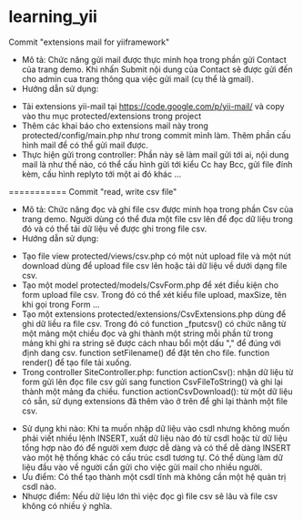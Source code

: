 learning_yii
============
Commit "extensions mail for yiiframework"

- Mô tả:
Chức năng gửi mail được thực minh họa trong phần gửi Contact của trang demo.
Khi nhấn Submit nội dung của Contact sẽ được gửi đến cho admin cua trang thông qua việc gửi mail (cụ thể là gmail).
- Hướng dẫn sử dụng:
+ Tải extensions yii-mail tại https://code.google.com/p/yii-mail/ và copy vào thu mục protected/extensions trong project
+ Thêm các khai báo cho extensions mail này trong protected/config/main.php như trong commit mình làm.
Thêm phần cấu hình mail để có thể gửi mail được.
+ Thực hiện gửi trong controller: Phần này sẽ làm mail gửi tới ai, nội dung mail là như thế nào, có thể cấu hình gửi tới kiểu Cc hay Bcc, gửi file đính kèm, cấu hình replyto tới một ai đó khác ...

===========
Commit "read, write csv file"

- Mô tả:
Chức năng đọc và ghi file csv được minh họa trong phần Csv của trang demo.
Người dùng có thể đưa một file csv lên để đọc dữ liệu trong đó và có thể tải dữ liệu về được ghi trong file csv.
- Hướng dẫn sử dụng:
+ Tạo file view protected/views/csv.php có một nút upload file và một nút download dùng để upload file csv lên hoặc tải dữ liệu về dưới dạng file csv.
+ Tạo một model protected/models/CsvForm.php để xét điều kiện cho form upload file csv. Trong đó có thể xét kiểu file upload, maxSize, tên khi gọi trong Form ...
+ Tạo một extensions protected/extensions/CsvExtensions.php dùng để ghi dữ liều ra file csv. Trong đó có function _fputcsv() có chức năng từ một mảng một chiều đọc và ghi thành một string mỗi phần tử trong mảng khi ghi ra string sẽ
được cách nhau bổi một dấu "," để đúng với định dang csv.
function setFilename() để đặt tên cho file.
function render() để tạo file tải xuống.
+ Trong controller SiteController.php:
function actionCsv(): nhận dữ liệu từ form gửi lên đọc file csv gửi sang function CsvFileToString() và ghi lại thành một mảng đa chiều.
function actionCsvDownload(): từ một dữ liệu có sẵn, sử dụng extensions đã thêm vào ở trên để ghi lại thành một file csv.

- Sử dụng khi nào:
Khi ta muốn nhập dữ liệu vào csdl nhưng không muốn phải viết nhiều lệnh INSERT, xuất dữ liệu nào đó từ csdl hoặc từ dữ liệu tổng hợp nào đó để người xem được dễ dàng và có thể dễ dàng INSERT vào một hệ thống khác có cấu trúc csdl tương tự.
Có thể dùng làm dữ liệu đầu vào về người cần gửi cho việc gửi mail cho nhiều người.
- Ưu điểm:
Có thể tạo thành một csdl tĩnh mà không cần một hệ quản trị csdl nào.
- Nhược điểm:
Nếu dữ liệu lớn thì việc đọc gì file csv sẽ lâu và file csv không có nhiều ý nghĩa.
